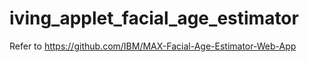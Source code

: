 # iving_applet_facial_age_estimator


Refer to https://github.com/IBM/MAX-Facial-Age-Estimator-Web-App
